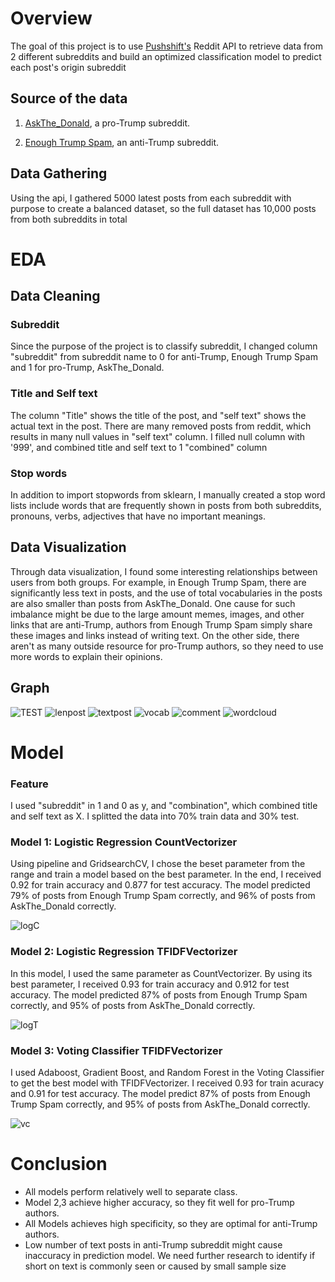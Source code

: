 # Overview

The goal of this project is to use [Pushshift's](https://github.com/pushshift/api) Reddit API to retrieve data from 2 different subreddits and build an optimized classification model to predict each post's origin subreddit

## Source of the data

1. [AskThe_Donald](https://www.reddit.com/r/AskThe_Donald/), a pro-Trump subreddit. 


2. [Enough Trump Spam](https://www.reddit.com/r/EnoughTrumpSpam/), an anti-Trump subreddit. 

## Data Gathering

Using the api, I gathered 5000 latest posts from each subreddit with purpose to create a balanced dataset, so the full dataset has  10,000 posts from both subreddits in total

# EDA

## Data Cleaning

### Subreddit

Since the purpose of the project is to classify subreddit, I changed column "subreddit" from subreddit name to 0 for anti-Trump, Enough Trump Spam and 1 for pro-Trump, AskThe_Donald. 

### Title and Self text

The column "Title" shows the title of the post, and "self text" shows the actual text in the post. There are many removed posts from reddit, which results in many null values in "self text" column. I filled null column with '999', and combined title and self text to 1 "combined" column

### Stop words

In addition to import stopwords from sklearn, I manually created a stop word lists include words that are frequently shown in posts from both subreddits, pronouns, verbs, adjectives that have no important meanings. 

## Data Visualization

Through data visualization, I found some interesting relationships between users from both groups. For example, in Enough Trump Spam, there are significantly less text in posts, and the use of total vocabularies in the posts are also smaller than posts from AskThe_Donald. One cause for such imbalance might be due to the large amount memes, images, and other links that are anti-Trump, authors from Enough Trump Spam simply share these images and links instead of writing text. On the other side, there aren't as many outside resource for pro-Trump authors, so they need to use more words to explain their opinions. 



## Graph

![TEST](./image/wordcount.png)
![lenpost](./image/lenpost.png) 
![textpost](./image/textpost.png) 
![vocab](./image/vocab.png)
![comment](./image/comment.png)
![wordcloud](./image/wordcloud.png)

# Model

### Feature

I used "subreddit" in 1 and 0 as y, and "combination", which combined title and self text as X. I splitted the data into 70% train data and 30% test.

### Model 1: Logistic Regression CountVectorizer

Using pipeline and GridsearchCV, I chose the beset parameter from the range and train a model based on the best parameter. In the end, I received 0.92 for train accuracy and 0.877 for test accuracy. The model predicted 79% of posts from Enough Trump Spam correctly, and 96% of posts from AskThe_Donald correctly.

![logC](./image/logC.png)

### Model 2: Logistic Regression TFIDFVectorizer

In this model, I used the same parameter as CountVectorizer. By using its best parameter, I received 0.93 for train accuracy and 0.912 for test accuracy. The model predicted 87% of posts from Enough Trump Spam correctly, and 95% of posts from AskThe_Donald correctly.

![logT](./image/logT.png)

### Model 3: Voting Classifier TFIDFVectorizer

I used Adaboost, Gradient Boost, and Random Forest in the Voting Classifier to get the best model with TFIDFVectorizer. I received 0.93 for train acuracy and 0.91 for test accuracy. The model predict 87% of posts from Enough Trump Spam correctly, and 95% of posts from AskThe_Donald correctly.

![vc](./image/vc.png)

# Conclusion

- All models perform relatively well to separate class.
- Model 2,3 achieve higher accuracy, so they fit well for pro-Trump authors. 
- All Models achieves high specificity, so they are optimal for anti-Trump authors.
- Low number of  text posts in anti-Trump subreddit might cause inaccuracy in prediction model. We need further research to identify if short on text is commonly seen or caused by small sample size
